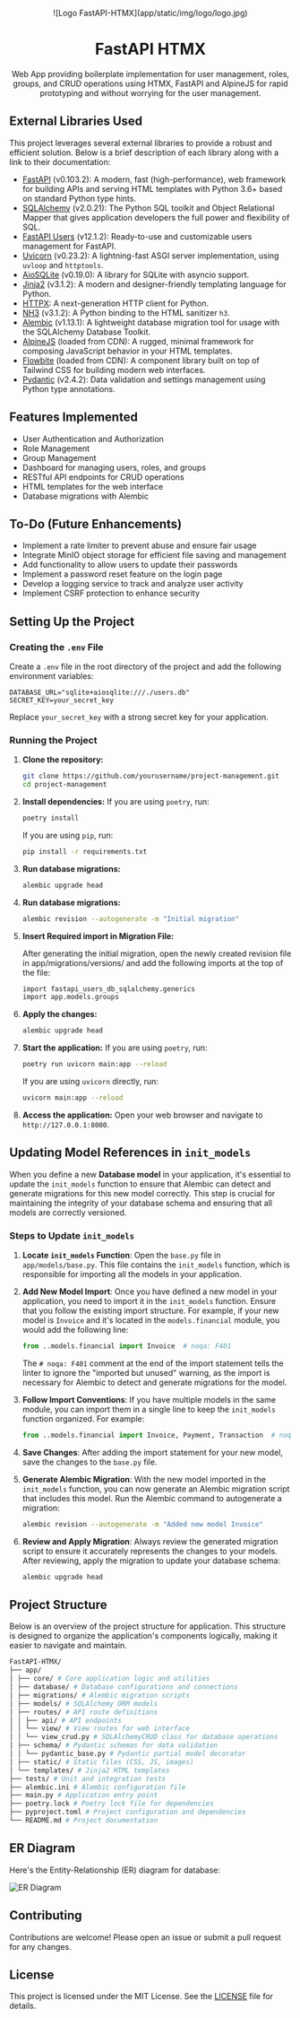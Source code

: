 <p align="center">
  ![Logo FastAPI-HTMX](app/static/img/logo/logo.jpg)
</p>

<h1 align="center">FastAPI HTMX</h1>

<p align="center">
  Web App providing boilerplate implementation for user management, roles, groups, and CRUD operations using  HTMX, FastAPI and AlpineJS for rapid prototyping and without worrying for the user management.
</p>

## External Libraries Used

This project leverages several external libraries to provide a robust and efficient solution. Below is a brief description of each library along with a link to their documentation:

- [FastAPI](https://fastapi.tiangolo.com/) (v0.103.2): A modern, fast (high-performance), web framework for building APIs and serving HTML templates with Python 3.6+ based on standard Python type hints.
- [SQLAlchemy](https://www.sqlalchemy.org/) (v2.0.21): The Python SQL toolkit and Object Relational Mapper that gives application developers the full power and flexibility of SQL.
- [FastAPI Users](https://fastapi-users.github.io/fastapi-users/) (v12.1.2): Ready-to-use and customizable users management for FastAPI.
- [Uvicorn](https://www.uvicorn.org/) (v0.23.2): A lightning-fast ASGI server implementation, using `uvloop` and `httptools`.
- [AioSQLite](https://github.com/omnilib/aiosqlite) (v0.19.0): A library for SQLite with asyncio support.
- [Jinja2](https://palletsprojects.com/p/jinja/) (v3.1.2): A modern and designer-friendly templating language for Python.
- [HTTPX](https://www.python-httpx.org/): A next-generation HTTP client for Python.
- [NH3](https://github.com/Th3Whit3Wolf/nh3) (v3.1.2): A Python binding to the HTML sanitizer `h3`.
- [Alembic](https://alembic.sqlalchemy.org/en/latest/) (v1.13.1): A lightweight database migration tool for usage with the SQLAlchemy Database Toolkit.
- [AlpineJS](https://alpinejs.dev/) (loaded from CDN): A rugged, minimal framework for composing JavaScript behavior in your HTML templates.
- [Flowbite](https://flowbite.com/) (loaded from CDN): A component library built on top of Tailwind CSS for building modern web interfaces.
- [Pydantic](https://docs.pydantic.dev/2.0/) (v2.4.2): Data validation and settings management using Python type annotations.

## Features Implemented

- User Authentication and Authorization
- Role Management
- Group Management
- Dashboard for managing users, roles, and groups
- RESTful API endpoints for CRUD operations
- HTML templates for the web interface
- Database migrations with Alembic

## To-Do (Future Enhancements)

- Implement a rate limiter to prevent abuse and ensure fair usage
- Integrate MinIO object storage for efficient file saving and management
- Add functionality to allow users to update their passwords
- Implement a password reset feature on the login page
- Develop a logging service to track and analyze user activity
- Implement CSRF protection to enhance security

## Setting Up the Project

### Creating the `.env` File

Create a `.env` file in the root directory of the project and add the following environment variables:

```
DATABASE_URL="sqlite+aiosqlite:///./users.db"
SECRET_KEY=your_secret_key
```

Replace `your_secret_key` with a strong secret key for your application.

### Running the Project

1. **Clone the repository:**

   ```sh
   git clone https://github.com/yourusername/project-management.git
   cd project-management
   ```

2. **Install dependencies:**
   If you are using `poetry`, run:

   ```sh
   poetry install
   ```

   If you are using `pip`, run:

   ```sh
   pip install -r requirements.txt
   ```

3. **Run database migrations:**

   ```sh
   alembic upgrade head
   ```

4. **Run database migrations:**

   ```sh
   alembic revision --autogenerate -m "Initial migration"
   ```

5. **Insert Required import in Migration File:**

   After generating the initial migration, open the newly created revision file in app/migrations/versions/ and add the following imports at the top of the file:

   ```sh
   import fastapi_users_db_sqlalchemy.generics
   import app.models.groups

   ```

6. **Apply the changes:**

   ```sh
   alembic upgrade head
   ```

7. **Start the application:**
   If you are using `poetry`, run:

   ```sh
   poetry run uvicorn main:app --reload
   ```

   If you are using `uvicorn` directly, run:

   ```sh
   uvicorn main:app --reload
   ```

8. **Access the application:**
   Open your web browser and navigate to `http://127.0.0.1:8000`.

## Updating Model References in `init_models`

When you define a new **Database model** in your application, it's essential to update the `init_models` function to ensure that Alembic can detect and generate migrations for this new model correctly. This step is crucial for maintaining the integrity of your database schema and ensuring that all models are correctly versioned.

### Steps to Update `init_models`

1. **Locate `init_models` Function**: Open the `base.py` file in `app/models/base.py`. This file contains the `init_models` function, which is responsible for importing all the models in your application.

2. **Add New Model Import**: Once you have defined a new model in your application, you need to import it in the `init_models` function. Ensure that you follow the existing import structure. For example, if your new model is `Invoice` and it's located in the `models.financial` module, you would add the following line:

   ```python
   from ..models.financial import Invoice  # noqa: F401
   ```

   The `# noqa: F401` comment at the end of the import statement tells the linter to ignore the "imported but unused" warning, as the import is necessary for Alembic to detect and generate migrations for the model.

3. **Follow Import Conventions**: If you have multiple models in the same module, you can import them in a single line to keep the `init_models` function organized. For example:

   ```python
   from ..models.financial import Invoice, Payment, Transaction  # noqa: F401
   ```

4. **Save Changes**: After adding the import statement for your new model, save the changes to the `base.py` file.

5. **Generate Alembic Migration**: With the new model imported in the `init_models` function, you can now generate an Alembic migration script that includes this model. Run the Alembic command to autogenerate a migration:

   ```bash
   alembic revision --autogenerate -m "Added new model Invoice"
   ```

6. **Review and Apply Migration**: Always review the generated migration script to ensure it accurately represents the changes to your models. After reviewing, apply the migration to update your database schema:

   ```bash
   alembic upgrade head
   ```

## Project Structure

Below is an overview of the project structure for application. This structure is designed to organize the application's components logically, making it easier to navigate and maintain.

```bash
FastAPI-HTMX/
├── app/
│ ├── core/ # Core application logic and utilities
│ ├── database/ # Database configurations and connections
│ ├── migrations/ # Alembic migration scripts
│ ├── models/ # SQLAlchemy ORM models
│ ├── routes/ # API route definitions
│ │ ├── api/ # API endpoints
│ │ └── view/ # View routes for web interface
│ │ └── view_crud.py # SQLAlchemyCRUD class for database operations
│ ├── schema/ # Pydantic schemas for data validation
│ │ └── pydantic_base.py # Pydantic partial model decorator
│ ├── static/ # Static files (CSS, JS, images)
│ └── templates/ # Jinja2 HTML templates
├── tests/ # Unit and integration tests
├── alembic.ini # Alembic configuration file
├── main.py # Application entry point
├── poetry.lock # Poetry lock file for dependencies
├── pyproject.toml # Project configuration and dependencies
└── README.md # Project documentation
```

## ER Diagram

Here's the Entity-Relationship (ER) diagram for database:

![ER Diagram](app/static/img/logo/er_diagram.png)

## Contributing

Contributions are welcome! Please open an issue or submit a pull request for any changes.

## License

This project is licensed under the MIT License. See the [LICENSE](LICENSE) file for details.
